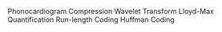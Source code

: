 Phonocardiogram Compression
Wavelet Transform
Lloyd-Max Quantification
Run-length Coding
Huffman Coding
